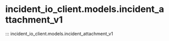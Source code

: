# incident_io_client.models.incident_attachment_v1

::: incident_io_client.models.incident_attachment_v1